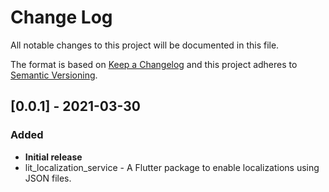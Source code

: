 # Change Log

All notable changes to this project will be documented in this file.

The format is based on [Keep a Changelog](http://keepachangelog.com/)
and this project adheres to [Semantic Versioning](http://semver.org/).

## [0.0.1] - 2021-03-30

### Added

- **Initial release**
- lit_localization_service - A Flutter package to enable localizations using JSON files.